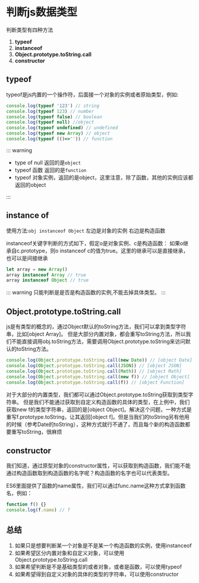 # 判断js数据类型
判断类型有四种方法
1. **typeof**
2. **instanceof**
3. **Object.prototype.toString.call**
4. **constructor**

##  typeof
typeof是js内置的一个操作符，后面接一个对象的实例或者原始类型，例如:
```ts
console.log(typeof '123') // string
console.log(typeof 123) // number
console.log(typeof false) // boolean
console.log(typeof null) //object
console.log(typeof undefined) // undefined
console.log(typeof new Array) // object
console.log(typeof (()=>'')) // function
```

::: warning
* type of null  返回的是`object`
* typeof  函数 返回的是`function`
* typeof 对象实例，返回的是object，这里注意，除了函数，其他的实例应该都返回的object

:::

## instance of
使用方法:`obj instanceof Object` 左边是对象的实例 右边是构造函数

instanceof关键字判断的方式如下，假定o是对象实例、c是构造函数： 如果o继承自c.prototype，则o instanceof c的值为true。这里的继承可以是直接继承，也可以是间接继承

```ts
let array = new Array()
array instanceof Array // true
array instanceof Object // true
```
::: warning
只能判断是是否是构造函数的实例,不能去掉具体类型。
:::

## Object.prototype.toString.call

js是有类型的概念的，通过Object默认的toString方法，我们可以拿到类型字符串，比如[object Array]。
但是大部分内置对象，都会重写toString方法，所以我们不能直接调用obj.toString方法，需要调用Object.prototype.toString来访问默认的toString方法。

```ts
console.log(Object.prototype.toString.call(new Date)) // [object Date]
console.log(Object.prototype.toString.call(JSON)) // [object JSON]
console.log(Object.prototype.toString.call(Math)) // [object Math]
console.log(Object.prototype.toString.call(new f)) // [object Object]
console.log(Object.prototype.toString.call(f)) // [object Function]

```

对于大部分的内置类型，我们都可以通过Object.prototype.toString获取到类型字符串。
但是我们不能通过获取到自定义构造函数的具体的类型，在上例中，我们获取new f的类型字符串，返回的是[object Object]。解决这个问题，一种方式是重写f.prototype.toString，让其返回[object f]。但是当我们的toString另有他用的时候（参考Date的toString），这种方式就行不通了，而且每个新的构造函数都要重写toString，很麻烦

## constructor
我们知道，通过原型对象的constructor属性，可以获取到构造函数，我们能不能通过构造函数取到构造函数的名字呢？构造函数的名字也可以代表类型。

ES6里面提供了函数的name属性，我们可以通过func.name这种方式拿到函数名，例如：

```ts
function f() {}
console.log(f.name) // f
```
## 总结
1. 如果只是想要判断某一个对象是不是某一个构造函数的实例，使用instanceof
2. 如果希望区分内置对象和自定义对象，可以使用Object.prototype.toString.call
3. 如果希望判断是不是基础类型的或者对象，或者是函数，可以使用typeof 
4. 如果希望得到自定义对象的具体的类型的字符串，可以使用constructor


